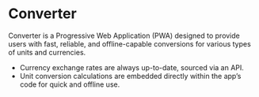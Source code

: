# Converter

Converter is a Progressive Web Application (PWA) designed to provide users with fast, reliable, and offline-capable conversions for various types of units and currencies.

- Currency exchange rates are always up-to-date, sourced via an API.
- Unit conversion calculations are embedded directly within the app’s code for quick and offline use.

